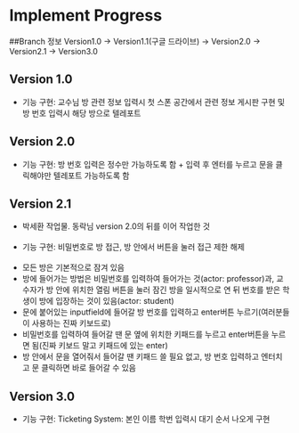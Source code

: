 # Implement Progress
##Branch 정보
Version1.0 -> Version1.1(구글 드라이브)
           -> Version2.0 -> Version2.1
                         -> Version3.0



## Version 1.0

- 기능 구현: 교수님 방 관련 정보 입력시 첫 스폰 공간에서 관련 정보 게시판 구현 및 방 번호 입력시 해당 방으로 텔레포트

## Version 2.0

- 기능 구현: 방 번호 입력은 정수만 가능하도록 함 + 입력 후 엔터를 누르고 문을 클릭해야만 텔레포트 가능하도록 함

## Version 2.1

- 박세환 작업물. 동락님 version 2.0의 뒤를 이어 작업한 것<br><br>
- 기능 구현: 비밀번호로 방 접근, 방 안에서 버튼을 눌러 접근 제한 해제<br><br>
- 모든 방은 기본적으로 잠겨 있음
- 방에 들어가는 방법은 비밀번호를 입력하여 들어가는 것(actor: professor)과, 교수자가 방 안에 위치한 열림 버튼을 눌러 잠긴 방을 일시적으로 연 뒤 번호를 받은 학생이 방에 입장하는 것이 있음(actor: student)
- 문에 붙어있는 inputfield에 들어갈 방 번호를 입력하고 enter버튼 누르기(여러분들이 사용하는 진짜 키보드로)
- 비밀번호를 입력하여 들어갈 땐 문 옆에 위치한 키패드를 누르고 enter버튼을 누르면 됨(진짜 키보드 말고 키패드에 있는 enter)
- 방 안에서 문을 열어줘서 들어갈 땐 키패드 쓸 필요 없고, 방 번호 입력하고 엔터치고 문 클릭하면 바로 들어갈 수 있음

## Version 3.0

- 기능 구현: Ticketing System: 본인 이름 학번 입력시 대기 순서 나오게 구현
